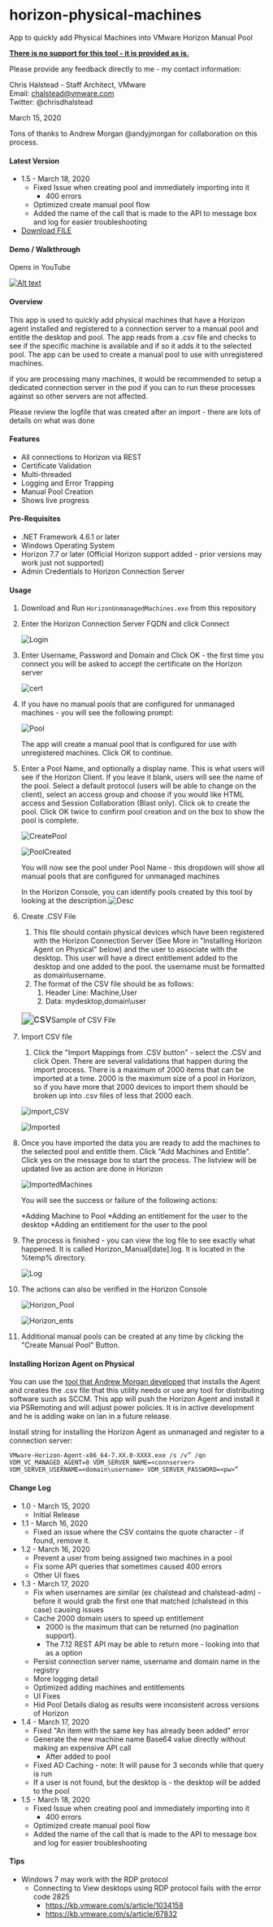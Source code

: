 # horizon-physical-machines
App to quickly add Physical Machines into VMware Horizon Manual Pool

**<u>There is no support for this tool - it is provided as is.</u>**

Please provide any feedback directly to me - my contact information: 

Chris Halstead - Staff Architect, VMware  
Email: chalstead@vmware.com  
Twitter: @chrisdhalstead  

March 15, 2020

Tons of thanks to Andrew Morgan @andyjmorgan for collaboration on this process.

#### Latest Version

- 1.5 - March 18, 2020
  - Fixed Issue when creating pool and immediately importing into it
    - 400 errors
  - Optimized create manual pool flow
  - Added the name of the call that is made to the API to message box and log for easier troubleshooting
- <a id="raw-url" href="https://raw.githubusercontent.com/chrisdhalstead/project/master/filename">Download FILE</a>

#### Demo / Walkthrough

Opens in YouTube

[![Alt text](https://i.ytimg.com/vi/tqlcWbuBRrs/maxresdefault.jpg)](https://www.youtube.com/watch?v=tqlcWbuBRrs)

#### Overview

This app is used to quickly add physical machines that have a Horizon agent installed and registered to a connection server to a manual pool and entitle the desktop and pool.   The app reads from a .csv file and checks to see if the specific machine is available and if so it adds it to the selected pool.  The app can be used to create a manual pool to use with unregistered machines.  

if you are processing many machines, it would be recommended to setup a dedicated connection server in the pod if you can to run these processes against so other servers are not affected.  

Please review the logfile that was created after an import - there are lots of details on what was done

#### Features

- All connections to Horizon via REST 
- Certificate Validation
- Multi-threaded
- Logging and Error Trapping
- Manual Pool Creation
- Shows live progress

#### Pre-Requisites

- .NET Framework 4.6.1 or later
- Windows Operating System
- Horizon 7.7 or later (Official Horizon support added - prior versions may work just not supported)
- Admin Credentials to Horizon Connection Server

#### Usage

1. Download and Run `HorizonUnmanagedMachines.exe` from this repository

2. Enter the Horizon Connection Server FQDN and click Connect

   ![Login](Images/Login.PNG)

   

3. Enter Username, Password and Domain and Click OK - the first time you connect you will be asked to accept the certificate on the Horizon server

   ![cert](Images/cert.PNG)

   

4. If you have no manual pools that are configured for unmanaged machines - you will see the following prompt:

   ![Pool](Images/Pool.PNG)

   

   The app will create a manual pool that is configured for use with unregistered machines.  Click OK to continue.
   
5. Enter a Pool Name, and optionally a display name.  This is what users will see if the Horizon Client.  If you leave it blank, users will see the name of the pool.  Select a default protocol (users will be able to change on the client), select an access group and choose if you would like HTML access and Session Collaboration (Blast only).   Click ok to create the pool.   Click OK twice to confirm pool creation and on the box to show the pool is complete.  

   ![CreatePool](Images/CreatePool.PNG)

   ![PoolCreated](Images/PoolCreated.PNG)

   You will now see the pool under Pool Name - this dropdown will show all manual pools that are configured for unmanaged machines

   In the Horizon Console, you can identify pools created by this tool by looking at the description.![Desc](Images/Desc.PNG)

6. Create .CSV File 

   1. This file should contain physical devices which have been registered with the Horizon Connection Server (See More in "Installing Horizon Agent on Physical" below) and the user to associate with the desktop.  This user will have a direct entitlement added to the desktop and one added to the pool. the username must be formatted as domain\username.
   2. The format of the CSV file should be as follows:  
      1. Header Line:  Machine,User
      2. Data: mydesktop,domain\user

   <img src="Images/csv.PNG" alt="csv" style="zoom:150%;" />Sample of CSV File

7. Import CSV file

   1. Click the "Import Mappings from .CSV button" - select the .CSV and click Open.  There are several validations that happen during the import process.  There is a maximum of 2000 items that can be imported at a time.  2000 is the maximum size of a pool in Horizon, so if you have more that 2000 devices to import them should be broken up into .csv files of less that 2000 each.

   ![import_CSV](Images/import_CSV.PNG)

   ![Imported](Images/Imported.PNG)

   

8. Once you have imported the data you are ready to add the machines to the selected pool and entitle them.  Click "Add Machines and Entitle".  Click yes on the message box to start the process.  The listview will be updated live as action are done in Horizon 

   ![ImportedMachines](Images/ImportedMachines.PNG)

   You will see the success or failure of the following actions:

   *Adding Machine to Pool
   *Adding an entitlement for the user to the desktop
   *Adding an entitlement for the user to the pool	

9. The process is finished - you can view the log file to see exactly what happened.   It is called Horizon_Manual[date].log.  It is located in the %temp% directory.

   ![Log](Images/Log.PNG)

   

10. The actions can also be verified in the Horizon Console

    ![Horizon_Pool](Images/Horizon_Pool.PNG)

    ![Horizon_ents](Images/Horizon_ents.PNG)

    

11. Additional manual pools can be created at any time by clicking the "Create Manual Pool" Button.

#### **Installing Horizon Agent on Physical**

You can use the [tool that Andrew Morgan developed](https://github.com/andyjmorgan/HorizonRemotePCHelperScripts) that installs the Agent and creates the .csv file that this utility needs or use any tool for distributing software such as SCCM.  This app will push the Horizon Agent and install it via PSRemoting and will adjust power policies.  It is in active development and he is adding wake on lan in a future release.  

Install string for installing the Horizon Agent as unmanaged and register to a connection server:

`VMware-Horizon-Agent-x86_64-7.XX.0-XXXX.exe /s /v” /qn VDM_VC_MANAGED_AGENT=0 VDM_SERVER_NAME=<connserver> VDM_SERVER_USERNAME=<domain\username> VDM_SERVER_PASSWORD=<pw>”`

#### Change Log

- 1.0 - March 15, 2020 
  - Initial Release
- 1.1 - March 16, 2020
  - Fixed an issue where the CSV contains the quote character - if found, remove it.
- 1.2 - March 16, 2020
  - Prevent a user from being assigned two machines in a pool
  - Fix some API queries that sometimes caused 400 errors
  - Other UI fixes
- 1.3 - March 17, 2020
  - Fix when usernames are similar (ex chalstead and chalstead-adm) - before it would grab the first one that matched (chalstead in this case) causing issues
  - Cache 2000 domain users to speed up entitlement 
    - 2000 is the maximum that can be returned (no pagination support).  
    - The 7.12 REST API may be able to return more - looking into that as a option
  - Persist connection server name, username and domain name in the registry
  - More logging detail
  - Optimized adding machines and entitlements 
  - UI Fixes
  - Hid Pool Details dialog as results were inconsistent across versions of Horizon 
- 1.4 - March 17, 2020
  - Fixed "An item with the same key has already been added" error
  - Generate the new machine name Base64 value directly without making an expensive API call
    - After added to pool
  - Fixed AD Caching - note:  It will pause for 3 seconds while that query is run
  - If a user is not found, but the desktop is - the desktop will be added to the pool
- 1.5 - March 18, 2020
  - Fixed Issue when creating pool and immediately importing into it
    - 400 errors
  - Optimized create manual pool flow
  - Added the name of the call that is made to the API to message box and log for easier troubleshooting

#### Tips

- Windows 7 may work with the RDP protocol
  - Connecting to View desktops using RDP protocol fails with the error code 2825 
    - https://kb.vmware.com/s/article/1034158
    - https://kb.vmware.com/s/article/67832

